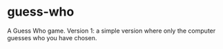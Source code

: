 # guess-who
A Guess Who game.
Version 1:  a simple version where only the computer guesses who you have chosen.
